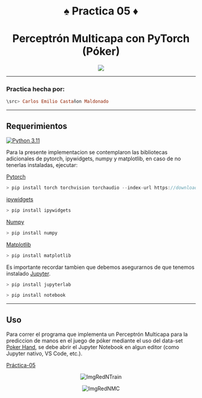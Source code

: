 <div align="center">

# ♠️ **Practica 05** ♦️



# **Perceptrón Multicapa con PyTorch (Póker)**


</div>



<div align="center">

[![](https://i.makeagif.com/media/6-01-2019/0JHtqq.gif)](https://www.youtube.com/watch?v=Nv-cni9Sjpk)

</div>

---

### **Practica hecha por:**

```Haskell
\src> Carlos Emilio Castañon Maldonado
```

---

## **Requerimientos**

[![Python 3.11](https://img.shields.io/badge/python-3.11-blue.svg)](https://www.python.org/downloads/release/python-311/)

Para la presente implementacion se contemplaron las bibliotecas adicionales de pytorch, ipywidgets, numpy y matplotlib, en caso de no tenerlas instaladas, ejecutar:

[Pytorch](https://pytorch.org/)

```C
> pip install torch torchvision torchaudio --index-url https://download.pytorch.org/whl/cpu
```

[ipywidgets](https://ipywidgets.readthedocs.io/en/stable/)

```C
> pip install ipywidgets
```

[Numpy](https://numpy.org/install/)

```C
> pip install numpy
```

[Matplotlib](https://matplotlib.org/)

```C
> pip install matplotlib
```


Es importante recordar tambien que debemos asegurarnos de que tenemos instalado [Jupyter](https://jupyter.org/install).

```C
> pip install jupyterlab
```

```C
> pip install notebook
```


---

## **Uso**

Para correr el programa que implementa un Perceptrón Multicapa para la prediccion de manos en el juego de póker
mediante el uso del data-set [Poker Hand](https://archive.ics.uci.edu/dataset/158/poker+hand), se debe abrir el Jupyter Notebook en algun editor 
(como Jupyter nativo, VS Code, etc.).

[Práctica-05](./Poker.ipynb)

<div align="center">

![ImgRedNTrain](https://github.com/CarlosCastanon2099/Redes-Neuronales/assets/108638686/4340cd4e-f52a-4979-9810-17254223ff75)


![ImgRedNMC](https://github.com/CarlosCastanon2099/Redes-Neuronales/assets/108638686/9cd330be-5038-47c0-acac-e7872372f2f9)

</div>

